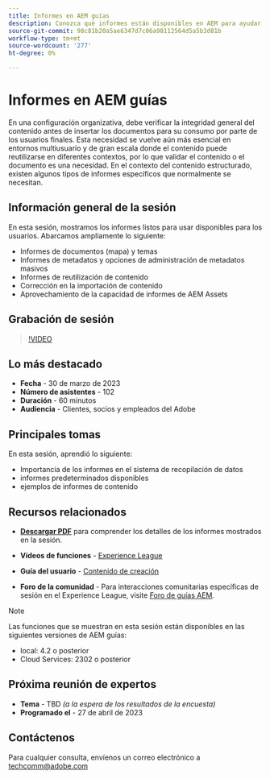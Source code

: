 ```yaml
---
title: Informes en AEM guías
description: Conozca qué informes están disponibles en AEM para ayudar a los usuarios a mejorar la calidad del contenido.
source-git-commit: 98c81b20a5ae6347d7c06a98112564d5a5b3d81b
workflow-type: tm+mt
source-wordcount: '277'
ht-degree: 0%

---
```


# Informes en AEM guías

En una configuración organizativa, debe verificar la integridad general del contenido antes de insertar los documentos para su consumo por parte de los usuarios finales. Esta necesidad se vuelve aún más esencial en entornos multiusuario y de gran escala donde el contenido puede reutilizarse en diferentes contextos, por lo que validar el contenido o el documento es una necesidad. En el contexto del contenido estructurado, existen algunos tipos de informes específicos que normalmente se necesitan.


## Información general de la sesión

En esta sesión, mostramos los informes listos para usar disponibles para los usuarios. Abarcamos ampliamente lo siguiente:
- Informes de documentos (mapa) y temas
- Informes de metadatos y opciones de administración de metadatos masivos
- Informes de reutilización de contenido
- Corrección en la importación de contenido
- Aprovechamiento de la capacidad de informes de AEM Assets


## Grabación de sesión

>[!VIDEO](https://video.tv.adobe.com/v/3417529/guides--reporting-reporting?quality=12&learn=on)


## Lo más destacado

- **Fecha** - 30 de marzo de 2023
- **Número de asistentes** - 102
- **Duración** - 60 minutos
- **Audiencia** - Clientes, socios y empleados del Adobe


## Principales tomas

En esta sesión, aprendió lo siguiente:
- Importancia de los informes en el sistema de recopilación de datos
- informes predeterminados disponibles
- ejemplos de informes de contenido


## Recursos relacionados

- **[Descargar PDF](./assets/aem-guides-expert-session-reports-documentation.pdf)** para comprender los detalles de los informes mostrados en la sesión.

- **Vídeos de funciones** -  [Experience League](https://experienceleague.adobe.com/docs/experience-manager-guides-learn/videos/output-generation/working-with-reports.html?lang=en)

- **Guía del usuario** - [Contenido de creación](https://help.adobe.com/en_US/xml-documentation-for-adobe-experience-manager/index.html#t=DXML-master-map%2Freports-intro.html)

- **Foro de la comunidad** - Para interacciones comunitarias específicas de sesión en el Experience League, visite  [Foro de guías AEM](https://experienceleaguecommunities.adobe.com/t5/experience-manager-guides/bd-p/xml-documentation-discussions).

>[!NOTE]
>
> Las funciones que se muestran en esta sesión están disponibles en las siguientes versiones de AEM guías:
> - local: 4.2 o posterior
> - Cloud Services: 2302 o posterior



## Próxima reunión de expertos

- **Tema** - TBD *(a la espera de los resultados de la encuesta)*
- **Programado el** - 27 de abril de 2023


## Contáctenos

Para cualquier consulta, envíenos un correo electrónico a <techcomm@adobe.com>
